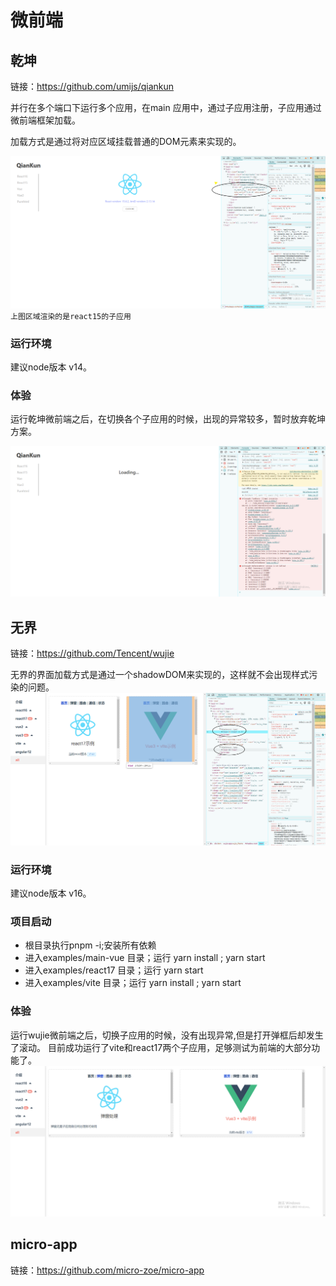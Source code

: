 # 微前端

## 乾坤
链接：https://github.com/umijs/qiankun

并行在多个端口下运行多个应用，在main 应用中，通过子应用注册，子应用通过微前端框架加载。

加载方式是通过将对应区域挂载普通的DOM元素来实现的。


![img.png](img/img2.png)
`上图区域渲染的是react15的子应用`

### 运行环境
建议node版本 v14。
### 体验
运行乾坤微前端之后，在切换各个子应用的时候，出现的异常较多，暂时放弃乾坤方案。

![img.png](img/img1.png)
## 无界
链接：https://github.com/Tencent/wujie

无界的界面加载方式是通过一个shadowDOM来实现的，这样就不会出现样式污染的问题。
![img.png](img/img4.png)
### 运行环境
建议node版本 v16。
### 项目启动
- 根目录执行pnpm -i;安装所有依赖
- 进入examples/main-vue 目录；运行 yarn install ; yarn start
- 进入examples/react17 目录；运行 yarn start
- 进入examples/vite 目录；运行 yarn install ; yarn start
### 体验
运行wujie微前端之后，切换子应用的时候，没有出现异常,但是打开弹框后却发生了滚动。
目前成功运行了vite和react17两个子应用，足够测试为前端的大部分功能了。
![img.png](img/img3.png)
## micro-app
链接：https://github.com/micro-zoe/micro-app
